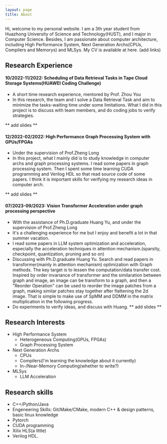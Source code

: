 ```yaml
---
layout: page
title: About
---
```



Hi, welcome to my personal website. I am a 3th year student from Huazhong University of Science and Technology(HUST), and I major in Computer Science. Besides, I am passionate about computer architecture, including High Performance System, Next Generation Archs(CPUs, Compilers and Memorys) and MLSys.
My CV is available at here. (add links)

## Research Experience
#### 10/2022-11/2022: Scheduling of Data Retrieval Tasks in Tape Cloud Storage Systems(HUAWEI Coding Challenge)
- A short time research experience, mentored by Prof. Zhou You
- In this research, the team and I solve a Data Retrieval Task and aim to minimize the tasks-waiting time under some limitations. What I did in this project is to discuss with team members, and do coding jobs to verify strategies.

** add slides **

#### 12/2022-02/2022: High Performance Graph Processing System with GPUs/FPGAs
- Under the supervision of Prof.Zheng Long
- In this project, what I mainly did is to study knowledge in computer archs and graph processing systems. I read some papers in graph processing system. Then I spent some time learning CUDA programming and Verilog HDL so that read source code of some papers. I think it is important skills for verifying my research ideas in computer arch.

** add slides **
#### 07/2023-09/2023: Vision Transformer Acceleration under graph processing perspective
- With the assistance of Ph.D.graduate Huang Yu, and under the supervision of Prof.Zheng Long
- It's a challenging experience for me but I enjoy and benefit a lot in that summer vacation.
- I read some papers in LLM system optimization and acceleration, especially the acceleration techniques in attention mechanism.(sparsity, checkpoint, quantization, pruning and so on)
- Discussing with Ph.D.graduate Huang Yu. Search and read papers in transformer(mainly in attention mechanism) optimization with Graph methods. The key target is to lessen the computation/data transfer cost. Inspired by order invariance of transformer and the similaration between graph and image, an image can be transform to a graph, and then a "Reorder Operation" can be used to reorder the image patches from a graph, making similar patches stay together after flattening the 2d image. That is simple to make use of SpMM and DDMM in the matrix multiplication in the following progress.  
- Do experiments to verify ideas, and discuss with Huang.
** add slides **

## Research Interests
- High Performance System
    - Heterogeneous Computing(GPUs, FPGAs)
    - Graph Processing System
- Next Generation Archs
    - CPUs
    - Compilers(I'm learning the knowledge about it currently)
    - In-/Near-Memory Computing(whether to write?)
- MLSys
    - LLM Acceleration




## Research skills
- C++/Python/Java
- Engeneering Skills: Git/Make/CMake, modern C++ & design patterns, basic linux knowledge
- Pytorch
- CUDA programming
- Xilix HLS(a little)
- Verilog HDL.
